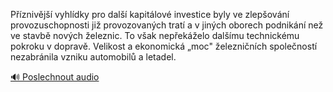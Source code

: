 
Příznivější vyhlídky pro další kapitálové investice byly ve zlepšování provozuschopnosti již provozovaných tratí a v jiných oborech podnikání než ve stavbě nových železnic. To však nepřekáželo dalšímu technickému pokroku v dopravě. Velikost a ekonomická „moc" železničních společností nezabránila vzniku automobilů a letadel.

[🔊 Poslechnout audio](/data/7-paragraphs/audio/chapter_56/para_010-Pznivj-vyhldky-pro-dal-kapitlov-investic.mp3)
